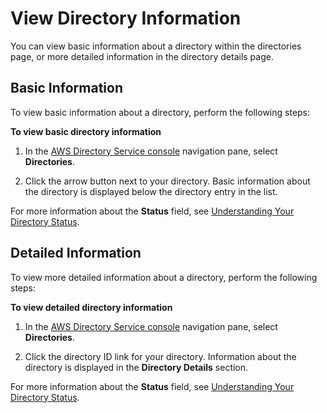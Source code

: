 # View Directory Information<a name="ad_connector_view_directory_info"></a>

You can view basic information about a directory within the directories page, or more detailed information in the directory details page\.

## Basic Information<a name="basicinfo"></a>

To view basic information about a directory, perform the following steps:

**To view basic directory information**

1. In the [AWS Directory Service console](https://console.aws.amazon.com/directoryservice/) navigation pane, select **Directories**\.

1. Click the arrow button next to your directory\. Basic information about the directory is displayed below the directory entry in the list\. 

For more information about the **Status** field, see [Understanding Your Directory Status](ms_ad_directory_status.md)\.

## Detailed Information<a name="detailedinfo"></a>

To view more detailed information about a directory, perform the following steps:

**To view detailed directory information**

1. In the [AWS Directory Service console](https://console.aws.amazon.com/directoryservice/) navigation pane, select **Directories**\.

1. Click the directory ID link for your directory\. Information about the directory is displayed in the **Directory Details** section\. 

For more information about the **Status** field, see [Understanding Your Directory Status](ms_ad_directory_status.md)\.